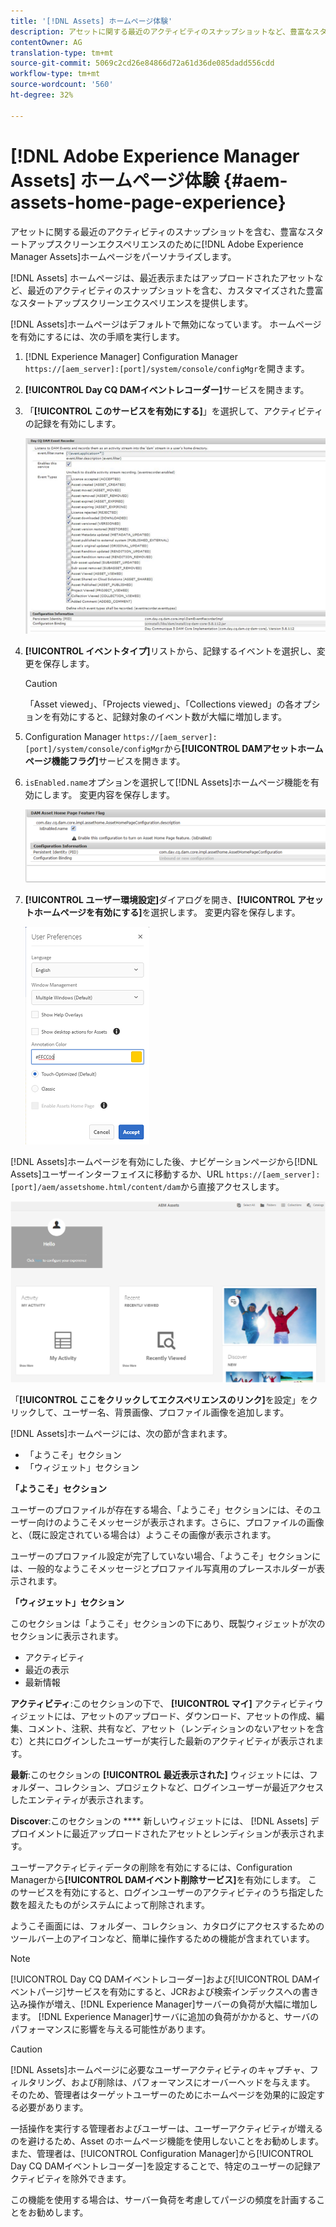 ```yaml
---
title: '[!DNL Assets] ホームページ体験'
description: アセットに関する最近のアクティビティのスナップショットなど、豊富なスタートアップスクリーンエクスペリエンスに適した [!DNL Experience Manager Assets] ホームページをパーソナライズします。
contentOwner: AG
translation-type: tm+mt
source-git-commit: 5069c2cd26e84866d72a61d36de085dadd556cdd
workflow-type: tm+mt
source-wordcount: '560'
ht-degree: 32%

---
```



# [!DNL Adobe Experience Manager Assets] ホームページ体験  {#aem-assets-home-page-experience}

アセットに関する最近のアクティビティのスナップショットを含む、豊富なスタートアップスクリーンエクスペリエンスのために[!DNL Adobe Experience Manager Assets]ホームページをパーソナライズします。

[!DNL Assets] ホームページは、最近表示またはアップロードされたアセットなど、最近のアクティビティのスナップショットを含む、カスタマイズされた豊富なスタートアップスクリーンエクスペリエンスを提供します。

[!DNL Assets]ホームページはデフォルトで無効になっています。 ホームページを有効にするには、次の手順を実行します。

1. [!DNL Experience Manager] Configuration Manager `https://[aem_server]:[port]/system/console/configMgr`を開きます。
1. **[!UICONTROL Day CQ DAMイベントレコーダー]**&#x200B;サービスを開きます。
1. 「**[!UICONTROL このサービスを有効にする]**」を選択して、アクティビティの記録を有効にします。

   ![chlimage_1-250](assets/chlimage_1-250.png)

1. **[!UICONTROL イベントタイプ]**&#x200B;リストから、記録するイベントを選択し、変更を保存します。

   >[!CAUTION]
   >
   >「Asset viewed」、「Projects viewed」、「Collections viewed」の各オプションを有効にすると、記録対象のイベント数が大幅に増加します。

1. Configuration Manager `https://[aem_server]:[port]/system/console/configMgr`から&#x200B;**[!UICONTROL DAMアセットホームページ機能フラグ]**&#x200B;サービスを開きます。
1. `isEnabled.name`オプションを選択して[!DNL Assets]ホームページ機能を有効にします。 変更内容を保存します。

   ![chlimage_1-251](assets/chlimage_1-251.png)

1. **[!UICONTROL ユーザー環境設定]**&#x200B;ダイアログを開き、**[!UICONTROL アセットホームページを有効にする]**&#x200B;を選択します。 変更内容を保存します。

   ![ユーザ環境設定ダイアログでアセットホームページを有効にする](assets/Annotation-color.png)

[!DNL Assets]ホームページを有効にした後、ナビゲーションページから[!DNL Assets]ユーザーインターフェイスに移動するか、URL `https://[aem_server]:[port]/aem/assetshome.html/content/dam`から直接アクセスします。

![アセットユーザーインターフェイスのエクスペリエンスリンクの設定](assets/config-experience-link.png)

「**[!UICONTROL ここをクリックしてエクスペリエンスのリンク]**&#x200B;を設定」をクリックして、ユーザー名、背景画像、プロファイル画像を追加します。

[!DNL Assets]ホームページには、次の節が含まれます。

* 「ようこそ」セクション
* 「ウィジェット」セクション

**「ようこそ」セクション**

ユーザーのプロファイルが存在する場合、「ようこそ」セクションには、そのユーザー向けのようこそメッセージが表示されます。さらに、プロファイルの画像と、（既に設定されている場合は）ようこその画像が表示されます。

ユーザーのプロファイル設定が完了していない場合、「ようこそ」セクションには、一般的なようこそメッセージとプロファイル写真用のプレースホルダーが表示されます。

**「ウィジェット」セクション**

このセクションは「ようこそ」セクションの下にあり、既製ウィジェットが次のセクションに表示されます。

* アクティビティ
* 最近の表示
* 最新情報

**アクティビティ**:このセクションの下で、 **[!UICONTROL マイ]** アクティビティウィジェットには、アセットのアップロード、ダウンロード、アセットの作成、編集、コメント、注釈、共有など、アセット（レンディションのないアセットを含む）と共にログインしたユーザーが実行した最新のアクティビティが表示されます。

**最新**:このセクションの **[!UICONTROL 最近表示された]** ウィジェットには、フォルダー、コレクション、プロジェクトなど、ログインユーザーが最近アクセスしたエンティティが表示されます。

**Discover**:このセクションの **** 新しいウィジェットには、 [!DNL Assets] デプロイメントに最近アップロードされたアセットとレンディションが表示されます。

ユーザーアクティビティデータの削除を有効にするには、Configuration Managerから&#x200B;**[!UICONTROL DAMイベント削除サービス]**&#x200B;を有効にします。 このサービスを有効にすると、ログインユーザーのアクティビティのうち指定した数を超えたものがシステムによって削除されます。

ようこそ画面には、フォルダー、コレクション、カタログにアクセスするためのツールバー上のアイコンなど、簡単に操作するための機能が含まれています。

>[!NOTE]
>
>[!UICONTROL Day CQ DAMイベントレコーダー]および[!UICONTROL DAMイベントパージ]サービスを有効にすると、JCRおよび検索インデックスへの書き込み操作が増え、[!DNL Experience Manager]サーバーの負荷が大幅に増加します。 [!DNL Experience Manager]サーバに追加の負荷がかかると、サーバのパフォーマンスに影響を与える可能性があります。

>[!CAUTION]
>
>[!DNL Assets]ホームページに必要なユーザーアクティビティのキャプチャ、フィルタリング、および削除は、パフォーマンスにオーバーヘッドを与えます。 そのため、管理者はターゲットユーザーのためにホームページを効果的に設定する必要があります。
>
>一括操作を実行する管理者およびユーザーは、ユーザーアクティビティが増えるのを避けるため、Asset のホームページ機能を使用しないことをお勧めします。また、管理者は、[!UICONTROL Configuration Manager]から[!UICONTROL Day CQ DAMイベントレコーダー]を設定することで、特定のユーザーの記録アクティビティを除外できます。
>
>この機能を使用する場合は、サーバー負荷を考慮してパージの頻度を計画することをお勧めします。
